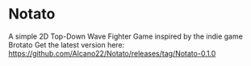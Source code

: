 # Notato

A simple 2D Top-Down Wave Fighter Game inspired by the indie game Brotato
Get the latest version here: https://github.com/Alcano22/Notato/releases/tag/Notato-0.1.0

